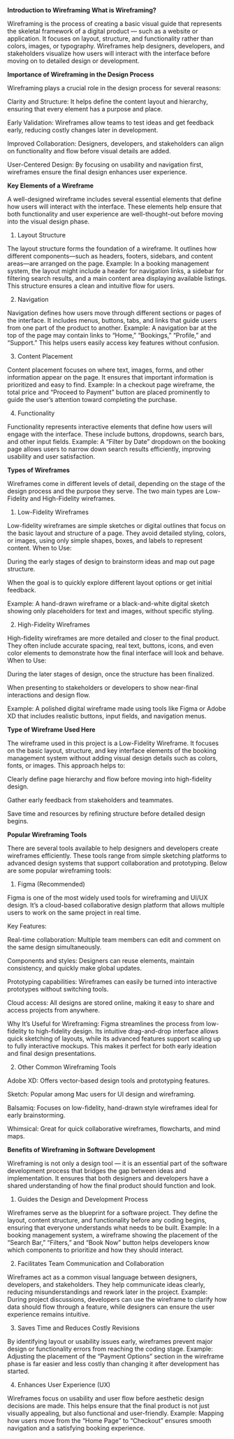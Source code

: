**Introduction to Wireframing**
**What is Wireframing?**

Wireframing is the process of creating a basic visual guide that represents the skeletal framework of a digital product — such as a website or application. It focuses on layout, structure, and functionality rather than colors, images, or typography. Wireframes help designers, developers, and stakeholders visualize how users will interact with the interface before moving on to detailed design or development.

**Importance of Wireframing in the Design Process**

Wireframing plays a crucial role in the design process for several reasons:

Clarity and Structure: It helps define the content layout and hierarchy, ensuring that every element has a purpose and place.

Early Validation: Wireframes allow teams to test ideas and get feedback early, reducing costly changes later in development.

Improved Collaboration: Designers, developers, and stakeholders can align on functionality and flow before visual details are added.

User-Centered Design: By focusing on usability and navigation first, wireframes ensure the final design enhances user experience.

**Key Elements of a Wireframe**

A well-designed wireframe includes several essential elements that define how users will interact with the interface. These elements help ensure that both functionality and user experience are well-thought-out before moving into the visual design phase.

1. Layout Structure

The layout structure forms the foundation of a wireframe. It outlines how different components—such as headers, footers, sidebars, and content areas—are arranged on the page.
Example: In a booking management system, the layout might include a header for navigation links, a sidebar for filtering search results, and a main content area displaying available listings. This structure ensures a clean and intuitive flow for users.

2. Navigation

Navigation defines how users move through different sections or pages of the interface. It includes menus, buttons, tabs, and links that guide users from one part of the product to another.
Example: A navigation bar at the top of the page may contain links to “Home,” “Bookings,” “Profile,” and “Support.” This helps users easily access key features without confusion.

3. Content Placement

Content placement focuses on where text, images, forms, and other information appear on the page. It ensures that important information is prioritized and easy to find.
Example: In a checkout page wireframe, the total price and “Proceed to Payment” button are placed prominently to guide the user’s attention toward completing the purchase.

4. Functionality

Functionality represents interactive elements that define how users will engage with the interface. These include buttons, dropdowns, search bars, and other input fields.
Example: A “Filter by Date” dropdown on the booking page allows users to narrow down search results efficiently, improving usability and user satisfaction.

**Types of Wireframes**

Wireframes come in different levels of detail, depending on the stage of the design process and the purpose they serve. The two main types are Low-Fidelity and High-Fidelity wireframes.

1. Low-Fidelity Wireframes

Low-fidelity wireframes are simple sketches or digital outlines that focus on the basic layout and structure of a page. They avoid detailed styling, colors, or images, using only simple shapes, boxes, and labels to represent content.
When to Use:

During the early stages of design to brainstorm ideas and map out page structure.

When the goal is to quickly explore different layout options or get initial feedback.

Example: A hand-drawn wireframe or a black-and-white digital sketch showing only placeholders for text and images, without specific styling.

2. High-Fidelity Wireframes

High-fidelity wireframes are more detailed and closer to the final product. They often include accurate spacing, real text, buttons, icons, and even color elements to demonstrate how the final interface will look and behave.
When to Use:

During the later stages of design, once the structure has been finalized.

When presenting to stakeholders or developers to show near-final interactions and design flow.

Example: A polished digital wireframe made using tools like Figma or Adobe XD that includes realistic buttons, input fields, and navigation menus.

**Type of Wireframe Used Here**

The wireframe used in this project is a Low-Fidelity Wireframe.
It focuses on the basic layout, structure, and key interface elements of the booking management system without adding visual design details such as colors, fonts, or images. This approach helps to:

Clearly define page hierarchy and flow before moving into high-fidelity design.

Gather early feedback from stakeholders and teammates.

Save time and resources by refining structure before detailed design begins.

**Popular Wireframing Tools**

There are several tools available to help designers and developers create wireframes efficiently. These tools range from simple sketching platforms to advanced design systems that support collaboration and prototyping. Below are some popular wireframing tools:

1. Figma (Recommended)

Figma is one of the most widely used tools for wireframing and UI/UX design. It’s a cloud-based collaborative design platform that allows multiple users to work on the same project in real time.

Key Features:

Real-time collaboration: Multiple team members can edit and comment on the same design simultaneously.

Components and styles: Designers can reuse elements, maintain consistency, and quickly make global updates.

Prototyping capabilities: Wireframes can easily be turned into interactive prototypes without switching tools.

Cloud access: All designs are stored online, making it easy to share and access projects from anywhere.

Why It’s Useful for Wireframing:
Figma streamlines the process from low-fidelity to high-fidelity design. Its intuitive drag-and-drop interface allows quick sketching of layouts, while its advanced features support scaling up to fully interactive mockups. This makes it perfect for both early ideation and final design presentations.

2. Other Common Wireframing Tools

Adobe XD: Offers vector-based design tools and prototyping features.

Sketch: Popular among Mac users for UI design and wireframing.

Balsamiq: Focuses on low-fidelity, hand-drawn style wireframes ideal for early brainstorming.

Whimsical: Great for quick collaborative wireframes, flowcharts, and mind maps.

**Benefits of Wireframing in Software Development**

Wireframing is not only a design tool — it is an essential part of the software development process that bridges the gap between ideas and implementation. It ensures that both designers and developers have a shared understanding of how the final product should function and look.

1. Guides the Design and Development Process

Wireframes serve as the blueprint for a software project. They define the layout, content structure, and functionality before any coding begins, ensuring that everyone understands what needs to be built.
Example: In a booking management system, a wireframe showing the placement of the “Search Bar,” “Filters,” and “Book Now” button helps developers know which components to prioritize and how they should interact.

2. Facilitates Team Communication and Collaboration

Wireframes act as a common visual language between designers, developers, and stakeholders. They help communicate ideas clearly, reducing misunderstandings and rework later in the project.
Example: During project discussions, developers can use the wireframe to clarify how data should flow through a feature, while designers can ensure the user experience remains intuitive.

3. Saves Time and Reduces Costly Revisions

By identifying layout or usability issues early, wireframes prevent major design or functionality errors from reaching the coding stage.
Example: Adjusting the placement of the “Payment Options” section in the wireframe phase is far easier and less costly than changing it after development has started.

4. Enhances User Experience (UX)

Wireframes focus on usability and user flow before aesthetic design decisions are made. This helps ensure that the final product is not just visually appealing, but also functional and user-friendly.
Example: Mapping how users move from the “Home Page” to “Checkout” ensures smooth navigation and a satisfying booking experience.
